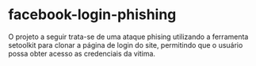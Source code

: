 # facebook-login-phishing
O projeto a seguir trata-se de uma ataque phising utilizando a ferramenta setoolkit para clonar a página de login do site, permitindo que o usuário possa obter acesso as credenciais da vitima.
